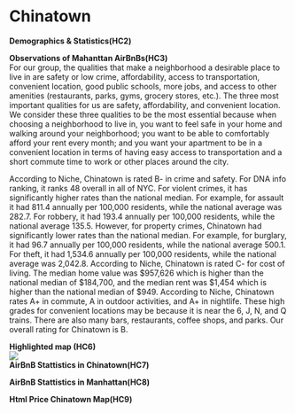 # Chinatown

**Demographics & Statistics(HC2)**  

**Observations of Mahanttan AirBnBs(HC3)**  
For our group, the qualities that make a neighborhood a desirable place to live in are safety or low crime, affordability, access to transportation, convenient location, good public schools, more jobs, and access to other amenities (restaurants, parks, gyms, grocery stores, etc.). The three most important qualities for us are safety, affordability, and convenient location. We consider these three qualities to be the most essential because when choosing a neighborhood to live in, you want to feel safe in your home and walking around your neighborhood; you want to be able to comfortably afford your rent every month; and you want your apartment to be in a convenient location in terms of having easy access to transportation and a short commute time to work or other places around the city.  

According to Niche, Chinatown is rated B- in crime and safety. For DNA info ranking, it ranks 48 overall in all of NYC. For violent crimes, it has significantly higher rates than the national median. For example, for assault it had 811.4 annually per 100,000 residents, while the national average was 282.7. For robbery, it had 193.4 annually per 100,000 residents, while the national average 135.5. However, for property crimes, Chinatown had significantly lower rates than the national median. For example, for burglary, it had 96.7 annually per 100,000 residents, while the national average 500.1. For theft, it had 1,534.6 annually per 100,000 residents, while the national average was 2,042.8. According to Niche, Chinatown is rated C- for cost of living. The median home value was $957,626 which is higher than the national median of $184,700, and the median rent was $1,454 which is higher than the national median of $949. According to Niche, Chinatown rates A+ in commute, A in outdoor activities, and A+ in nightlife. These high grades for convenient locations may be because it is near the 6, J, N, and Q trains. There are also many bars, restaurants, coffee shops, and parks. Our overall rating for Chinatown is B.


**Highlighted map (HC6)**  
![](Chinatown/1.png)  
**AirBnB Stattistics in Chinatown(HC7)**  

**AirBnB Stattistics in Manhattan(HC8)**  

**Html Price Chinatown Map(HC9)**


